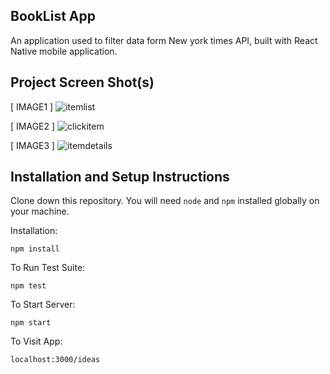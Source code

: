 ## BookList App


An application used to filter data form New york times  API, built with React Native mobile application.


## Project Screen Shot(s)


[ IMAGE1 ]
![itemlist](https://user-images.githubusercontent.com/53991796/105341362-02699d80-5c05-11eb-91cd-aab717c42b8c.jpeg)

[ IMAGE2  ]
![clickitem](https://user-images.githubusercontent.com/53991796/105341427-16ad9a80-5c05-11eb-98f1-20db7628a470.jpeg)

[ IMAGE3  ]
![itemdetails](https://user-images.githubusercontent.com/53991796/105341469-2331f300-5c05-11eb-9e31-62bbeb476cb5.jpeg)


## Installation and Setup Instructions
 

Clone down this repository. You will need `node` and `npm` installed globally on your machine.  

Installation:

`npm install`  

To Run Test Suite:  

`npm test`  

To Start Server:

`npm start`  

To Visit App:

`localhost:3000/ideas`  
